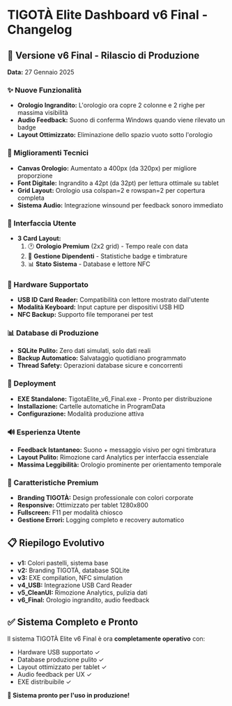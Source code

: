 # TIGOTÀ Elite Dashboard v6 Final - Changelog

## 🎯 Versione v6 Final - Rilascio di Produzione
**Data:** 27 Gennaio 2025

### ✨ Nuove Funzionalità
- **Orologio Ingrandito:** L'orologio ora copre 2 colonne e 2 righe per massima visibilità
- **Audio Feedback:** Suono di conferma Windows quando viene rilevato un badge
- **Layout Ottimizzato:** Eliminazione dello spazio vuoto sotto l'orologio

### 🔧 Miglioramenti Tecnici
- **Canvas Orologio:** Aumentato a 400px (da 320px) per migliore proporzione
- **Font Digitale:** Ingrandito a 42pt (da 32pt) per lettura ottimale su tablet
- **Grid Layout:** Orologio usa colspan=2 e rowspan=2 per copertura completa
- **Sistema Audio:** Integrazione winsound per feedback sonoro immediato

### 🎨 Interfaccia Utente
- **3 Card Layout:**
  1. 🕐 **Orologio Premium** (2x2 grid) - Tempo reale con data
  2. 👥 **Gestione Dipendenti** - Statistiche badge e timbrature
  3. 📊 **Stato Sistema** - Database e lettore NFC

### 🔌 Hardware Supportato
- **USB ID Card Reader:** Compatibilità con lettore mostrato dall'utente
- **Modalità Keyboard:** Input capture per dispositivi USB HID
- **NFC Backup:** Supporto file temporanei per test

### 📊 Database di Produzione
- **SQLite Pulito:** Zero dati simulati, solo dati reali
- **Backup Automatico:** Salvataggio quotidiano programmato
- **Thread Safety:** Operazioni database sicure e concorrenti

### 🚀 Deployment
- **EXE Standalone:** TigotaElite_v6_Final.exe - Pronto per distribuzione
- **Installazione:** Cartelle automatiche in ProgramData
- **Configurazione:** Modalità produzione attiva

### 🔊 Esperienza Utente
- **Feedback Istantaneo:** Suono + messaggio visivo per ogni timbratura
- **Layout Pulito:** Rimozione card Analytics per interfaccia essenziale
- **Massima Leggibilità:** Orologio prominente per orientamento temporale

### 🎪 Caratteristiche Premium
- **Branding TIGOTÀ:** Design professionale con colori corporate
- **Responsive:** Ottimizzato per tablet 1280x800
- **Fullscreen:** F11 per modalità chiosco
- **Gestione Errori:** Logging completo e recovery automatico

## 📋 Riepilogo Evolutivo
- **v1:** Colori pastelli, sistema base
- **v2:** Branding TIGOTÀ, database SQLite  
- **v3:** EXE compilation, NFC simulation
- **v4_USB:** Integrazione USB Card Reader
- **v5_CleanUI:** Rimozione Analytics, pulizia dati
- **v6_Final:** Orologio ingrandito, audio feedback

## ✅ Sistema Completo e Pronto
Il sistema TIGOTÀ Elite v6 Final è ora **completamente operativo** con:
- Hardware USB supportato ✓
- Database produzione pulito ✓  
- Layout ottimizzato per tablet ✓
- Audio feedback per UX ✓
- EXE distribuibile ✓

**🎯 Sistema pronto per l'uso in produzione!**
